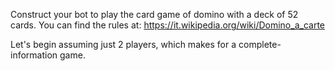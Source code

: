 Construct your bot to play the card game of domino with a deck of 52 cards.
You can find the rules at:
https://it.wikipedia.org/wiki/Domino_a_carte

Let's begin assuming just 2 players, which makes for a complete-information game.
